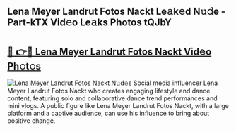 ## Lena Meyer Landrut Fotos Nackt Le𝚊k𝚎d N𝚞𝚍e - Part-kTX Vid𝚎o Le𝚊ks Photos tQJbY

# <h2><a href="http://fb6kyuc.evod.top/?m=Lena+Meyer+Landrut+Fotos+Nackt">🔗 👉🔴 Lena Meyer Landrut Fotos Nackt Vid𝚎o Ph𝚘t𝚘s</a></h2>

[![Lena Meyer Landrut Fotos Nackt N𝚞d𝚎s](https://i.imgur.com/8V9OHl7.gif)](http://fb6kyuc.evod.top/?m=Lena+Meyer+Landrut+Fotos+Nackt)
Social media influencer Lena Meyer Landrut Fotos Nackt who creates engaging lifestyle and dance content, featuring solo and collaborative dance trend performances and mini vlogs. A public figure like Lena Meyer Landrut Fotos Nackt, with a large platform and a captive audience, can use his influence to bring about positive change. 
